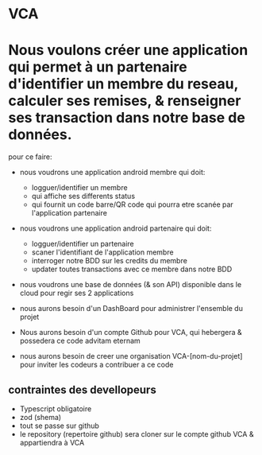 # VCA

# Nous voulons créer une application qui permet à un partenaire d'identifier un membre du reseau, calculer ses remises, & renseigner ses transaction dans notre base de données.

pour ce faire:
* nous voudrons une application android membre qui doit:
  * logguer/identifier un membre
  * qui affiche ses differents status
  * qui fournit un code barre/QR code qui pourra etre scanée par l'application partenaire

* nous voudrons une application android partenaire qui doit:
  * logguer/identifier un partenaire
  * scaner l'identifiant de l'application membre
  * interroger notre BDD sur les credits du membre
  * updater toutes transactions avec ce membre dans notre BDD
  
* nous voudrons une base de données (& son API) disponible dans le cloud pour regir ses 2 applications
 * nous aurons besoin d'un DashBoard pour administrer l'ensemble du projet

* Nous aurons besoin d'un compte Github pour VCA, qui hebergera & possedera ce code advitam eternam
* nous aurons besoin de creer une organisation VCA-[nom-du-projet] pour inviter les codeurs a contribuer a ce code

## contraintes des devellopeurs
* Typescript obligatoire
* zod (shema)
* tout se passe sur github
* le repository (repertoire github) sera cloner sur le compte github VCA & appartiendra à VCA

